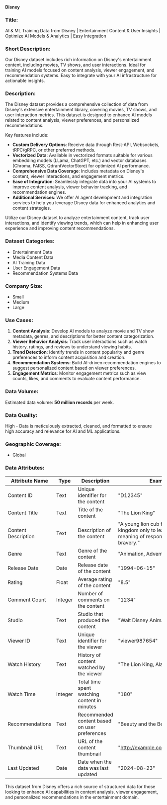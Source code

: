 #### Disney

### Title:
AI & ML Training Data from Disney | Entertainment Content & User Insights | Optimize AI Models & Analytics | Easy Integration

### Short Description:
Our Disney dataset includes rich information on Disney's entertainment content, including movies, TV shows, and user interactions. Ideal for training AI models focused on content analysis, viewer engagement, and recommendation systems. Easy to integrate with your AI infrastructure for actionable insights.

### Description:
The Disney dataset provides a comprehensive collection of data from Disney's extensive entertainment library, covering movies, TV shows, and user interaction metrics. This dataset is designed to enhance AI models related to content analysis, viewer preferences, and personalized recommendations.

Key features include:
- **Custom Delivery Options**: Receive data through Rest-API, Websockets, tRPC/gRPC, or other preferred methods.
- **Vectorized Data**: Available in vectorized formats suitable for various embedding models (LLama, ChatGPT, etc.) and vector databases (Chroma, FAISS, QdrantVectorStore) for optimized AI performance.
- **Comprehensive Data Coverage**: Includes metadata on Disney's content, viewer interactions, and engagement metrics.
- **Ease of Integration**: Seamlessly integrate data into your AI systems to improve content analysis, viewer behavior tracking, and recommendation engines.
- **Additional Services**: We offer AI agent development and integration services to help you leverage Disney data for enhanced analytics and content strategies.

Utilize our Disney dataset to analyze entertainment content, track user interactions, and identify viewing trends, which can help in enhancing user experience and improving content recommendations.

### Dataset Categories:
- Entertainment Data
- Media Content Data
- AI Training Data
- User Engagement Data
- Recommendation Systems Data

### Company Size:
- Small
- Medium
- Large

### Use Cases:
1. **Content Analysis**: Develop AI models to analyze movie and TV show metadata, genres, and descriptions for better content categorization.
2. **Viewer Behavior Analysis**: Track user interactions such as watch history, ratings, and reviews to understand viewing habits.
3. **Trend Detection**: Identify trends in content popularity and genre preferences to inform content acquisition and creation.
4. **Recommendation Systems**: Build AI-driven recommendation engines to suggest personalized content based on viewer preferences.
5. **Engagement Metrics**: Monitor engagement metrics such as view counts, likes, and comments to evaluate content performance.

### Data Volume:
Estimated data volume: **50 million records** per week.

### Data Quality:
High - Data is meticulously extracted, cleaned, and formatted to ensure high accuracy and relevance for AI and ML applications.

### Geographic Coverage:
- Global

### Data Attributes:

| Attribute Name           | Type    | Description                                               | Example                                          |
|--------------------------|---------|-----------------------------------------------------------|--------------------------------------------------|
| Content ID               | Text    | Unique identifier for the content                        | "D12345"                                        |
| Content Title            | Text    | Title of the content                                     | "The Lion King"                                 |
| Content Description      | Text    | Description of the content                              | "A young lion cub flees his kingdom only to learn the true meaning of responsibility and bravery." |
| Genre                    | Text    | Genre of the content                                     | "Animation, Adventure"                          |
| Release Date             | Date    | Release date of the content                             | "1994-06-15"                                    |
| Rating                   | Float   | Average rating of the content                            | "8.5"                                           |
| Comment Count            | Integer | Number of comments on the content                        | "1234"                                          |
| Studio                   | Text    | Studio that produced the content                         | "Walt Disney Animation Studios"                  |
| Viewer ID                | Text    | Unique identifier for the viewer                         | "viewer987654"                                  |
| Watch History            | Text    | History of content watched by the viewer                 | "The Lion King, Aladdin"                        |
| Watch Time               | Integer | Total time spent watching content in minutes             | "180"                                           |
| Recommendations          | Text    | Recommended content based on user preferences            | "Beauty and the Beast, Mulan"                   |
| Thumbnail URL            | Text    | URL of the content thumbnail                              | "http://example.com/thumbnail.jpg"              |
| Last Updated             | Date    | Date when the data was last updated                      | "2024-08-23"                                    |

This dataset from Disney offers a rich source of structured data for those looking to enhance AI capabilities in content analysis, viewer engagement, and personalized recommendations in the entertainment domain.